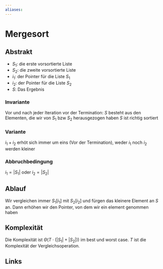 ```yaml
---
aliases: 
---
```

# Mergesort 
## Abstrakt
- $S_{1}$: die erste vorsortierte Liste
- $S_{2}$: die zweite vorsortierte Liste
- $i_{1}$: der Pointer für die Liste $S_{1}$
- $i_{2}$: der Pointer für die Liste $S_{2}$
- $S$: Das Ergebnis
### Invariante
Vor und nach jeder Iteration vor der Termination:
$S$ besteht aus den Elementen, die wir von $S_{1}$ bzw $S_{2}$ herausgezogen haben
$S$ ist richtig sortiert
### Variante
$i_{1}+i_{2}$ erhöt sich immer um eins (Vor der Termination), weder $i_{1}$ noch $i_{2}$ werden kleiner
### Abbruchbedingung
$i_{1}=|S_{1}|$ oder $i_{2}=|S_{2}|$
## Ablauf
Wir vergleichen immer $S_{1}[i_{1}]$ mit $S_{2}[i_{2}]$ und fürgen das kleinere Element an $S$ an. Dann erhöhen wir den Pointer, von dem wir ein element genommen haben
## Komplexität
Die Komplexität ist $\Theta(T \cdot (|S_{1}|+|S_{2}|))$ im best und worst case. $T$ ist die Komplexität der Vergleichsoperation.

## Links